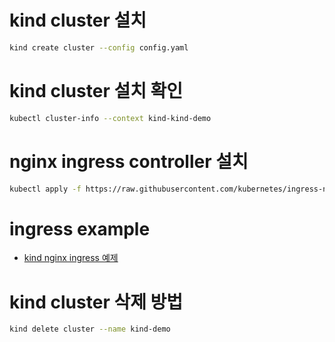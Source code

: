 # kind cluster 설치

```sh
kind create cluster --config config.yaml
```

# kind cluster 설치 확인

```sh
kubectl cluster-info --context kind-kind-demo
```

# nginx ingress controller 설치

```sh
kubectl apply -f https://raw.githubusercontent.com/kubernetes/ingress-nginx/main/deploy/static/provider/kind/deploy.yaml
```

# ingress example
* [kind nginx ingress 예제](../../k8s_default_object/ingress.yaml)

# kind cluster 삭제 방법

```sh
kind delete cluster --name kind-demo
```
